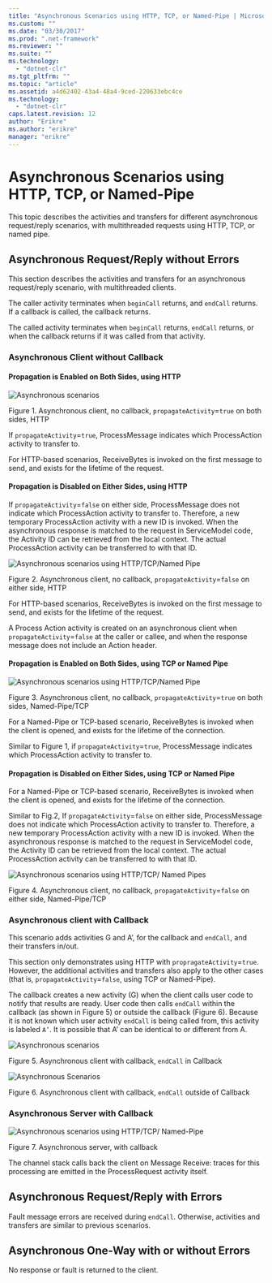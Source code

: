 ```yaml
---
title: "Asynchronous Scenarios using HTTP, TCP, or Named-Pipe | Microsoft Docs"
ms.custom: ""
ms.date: "03/30/2017"
ms.prod: ".net-framework"
ms.reviewer: ""
ms.suite: ""
ms.technology: 
  - "dotnet-clr"
ms.tgt_pltfrm: ""
ms.topic: "article"
ms.assetid: a4d62402-43a4-48a4-9ced-220633ebc4ce
ms.technology: 
  - "dotnet-clr"
caps.latest.revision: 12
author: "Erikre"
ms.author: "erikre"
manager: "erikre"
---
```

# Asynchronous Scenarios using HTTP, TCP, or Named-Pipe
This topic describes the activities and transfers for different asynchronous request/reply scenarios, with multithreaded requests using HTTP, TCP, or named pipe.  
  
## Asynchronous Request/Reply without Errors  
 This section describes the activities and transfers for an asynchronous request/reply scenario, with multithreaded clients.  
  
 The caller activity terminates when `beginCall` returns, and `endCall` returns. If a callback is called, the callback returns.  
  
 The called activity terminates when `beginCall` returns, `endCall` returns, or when the callback returns if it was called from that activity.  
  
### Asynchronous Client without Callback  
  
#### Propagation is Enabled on Both Sides, using HTTP  
 ![Asynchronous scenarios](../../../../../docs/framework/wcf/diagnostics/tracing/media/asyn1.gif "Asyn1")  
  
 Figure 1. Asynchronous client, no callback, `propagateActivity`=`true` on both sides, HTTP  
  
 If `propagateActivity`=`true`, ProcessMessage indicates which ProcessAction activity to transfer to.  
  
 For HTTP-based scenarios, ReceiveBytes is invoked on the first message to send, and exists for the lifetime of the request.  
  
#### Propagation is Disabled on Either Sides, using HTTP  
 If `propagateActivity`=`false` on either side, ProcessMessage does not indicate which ProcessAction activity to transfer to. Therefore, a new temporary ProcessAction activity with a new ID is invoked. When the asynchronous response is matched to the request in ServiceModel code, the Activity ID can be retrieved from the local context. The actual ProcessAction activity can be transferred to with that ID.  
  
 ![Asynchronous scenarios using HTTP&#47;TCP&#47;Named Pipe](../../../../../docs/framework/wcf/diagnostics/tracing/media/async2.gif "Async2")  
  
 Figure 2. Asynchronous client, no callback, `propagateActivity`=`false` on either side, HTTP  
  
 For HTTP-based scenarios, ReceiveBytes is invoked on the first message to send, and exists for the lifetime of the request.  
  
 A Process Action activity is created on an asynchronous client when `propagateActivity`=`false` at the caller or callee, and when the response message does not include an Action header.  
  
#### Propagation is Enabled on Both Sides, using TCP or Named Pipe  
 ![Asynchronous scenarios using HTTP&#47;TCP&#47;Named Pipe](../../../../../docs/framework/wcf/diagnostics/tracing/media/async3.gif "Async3")  
  
 Figure 3. Asynchronous client, no callback, `propagateActivity`=`true` on both sides, Named-Pipe/TCP  
  
 For a Named-Pipe or TCP-based scenario, ReceiveBytes is invoked when the client is opened, and exists for the lifetime of the connection.  
  
 Similar to Figure 1, if `propagateActivity`=`true`, ProcessMessage indicates which ProcessAction activity to transfer to.  
  
#### Propagation is Disabled on Either Sides, using TCP or Named Pipe  
 For a Named-Pipe or TCP-based scenario, ReceiveBytes is invoked when the client is opened, and exists for the lifetime of the connection.  
  
 Similar to Fig.2, If `propagateActivity`=`false` on either side, ProcessMessage does not indicate which ProcessAction activity to transfer to. Therefore, a new temporary ProcessAction activity with a new ID is invoked. When the asynchronous response is matched to the request in ServiceModel code, the Activity ID can be retrieved from the local context. The actual ProcessAction activity can be transferred to with that ID.  
  
 ![Asynchronous scenarios using HTTP&#47;TCP&#47; Named Pipes](../../../../../docs/framework/wcf/diagnostics/tracing/media/async4.gif "Async4")  
  
 Figure 4. Asynchronous client, no callback, `propagateActivity`=`false` on either side, Named-Pipe/TCP  
  
### Asynchronous client with Callback  
 This scenario adds activities G and A’, for the callback and `endCall`, and their transfers in/out.  
  
 This section only demonstrates using HTTP with `propragateActivity`=`true`. However, the additional activities and transfers also apply to the other cases (that is, `propagateActivity`=`false`, using TCP or Named-Pipe).  
  
 The callback creates a new activity (G) when the client calls user code to notify that results are ready. User code then calls `endCall` within the callback (as shown in Figure 5) or outside the callback (Figure 6). Because it is not known which user activity `endCall` is being called from, this activity is labeled `A’`. It is possible that A’ can be identical to or different from A.  
  
 ![Asynchronous scenarios](../../../../../docs/framework/wcf/diagnostics/tracing/media/asynccallback1.gif "AsyncCallback1")  
  
 Figure 5. Asynchronous client with callback, `endCall` in Callback  
  
 ![Asynchronous Scenarios](../../../../../docs/framework/wcf/diagnostics/tracing/media/asynccallback2.gif "AsyncCallback2")  
  
 Figure 6. Asynchronous client with callback, `endCall` outside of Callback  
  
### Asynchronous Server with Callback  
 ![Asynchronous scenarios using HTTP&#47;TCP&#47; Named&#45;Pipe](../../../../../docs/framework/wcf/diagnostics/tracing/media/aynchserver.gif "AynchServer")  
  
 Figure 7. Asynchronous server, with callback  
  
 The channel stack calls back the client on Message Receive: traces for this processing are emitted in the ProcessRequest activity itself.  
  
## Asynchronous Request/Reply with Errors  
 Fault message errors are received during `endCall`. Otherwise, activities and transfers are similar to previous scenarios.  
  
## Asynchronous One-Way with or without Errors  
 No response or fault is returned to the client.